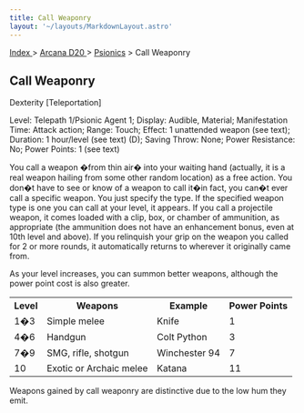 ```yaml
---
title: Call Weaponry
layout: '~/layouts/MarkdownLayout.astro'
---
```


[ Index ](/) > [ Arcana D20 ](/arcana.d20.srd) > [Psionics](/arcana.d20.srd/psionics) > Call Weaponry

## Call Weaponry

Dexterity [Teleportation]

Level: Telepath 1/Psionic Agent 1; Display: Audible, Material; Manifestation
Time: Attack action; Range: Touch; Effect: 1 unattended weapon (see text);
Duration: 1 hour/level (see text) (D); Saving Throw: None; Power Resistance:
No; Power Points: 1 (see text)

You call a weapon �from thin air� into your waiting hand (actually, it is a
real weapon hailing from some other random location) as a free action. You
don�t have to see or know of a weapon to call it�in fact, you can�t ever call
a specific weapon. You just specify the type. If the specified weapon type is
one you can call at your level, it appears. If you call a projectile weapon,
it comes loaded with a clip, box, or chamber of ammunition, as appropriate
(the ammunition does not have an enhancement bonus, even at 10th level and
above). If you relinquish your grip on the weapon you called for 2 or more
rounds, it automatically returns to wherever it originally came from.

As your level increases, you can summon better weapons, although the power
point cost is also greater.


<table> <tr><th>Level</th><th>Weapons</th><th>Example</th><th>Power Points</th></tr> <tr><td>1�3</td><td>Simple melee</td><td>Knife</td><td>1</td></tr> <tr class="shaded"><td>4�6</td><td>Handgun</td><td>Colt Python</td><td>3</td></tr> <tr><td>7�9</td><td>SMG, rifle, shotgun</td><td>Winchester 94</td><td>7</td></tr> <tr class="shaded"><td>10</td><td>Exotic or Archaic melee</td><td>Katana</td><td>11</td></tr> </table>


Weapons gained by call weaponry are distinctive due to the low hum they emit.

